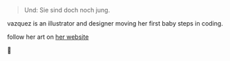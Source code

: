 > Und: Sie sind doch noch jung.

vazquez is an illustrator and designer moving her first baby steps in coding.

follow her art on [her website](http://elisavazz.wordpress.com)

:rooster:

